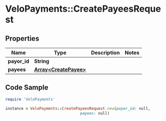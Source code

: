 # VeloPayments::CreatePayeesRequest

## Properties

Name | Type | Description | Notes
------------ | ------------- | ------------- | -------------
**payor_id** | **String** |  | 
**payees** | [**Array&lt;CreatePayee&gt;**](CreatePayee.md) |  | 

## Code Sample

```ruby
require 'VeloPayments'

instance = VeloPayments::CreatePayeesRequest.new(payor_id: null,
                                 payees: null)
```


